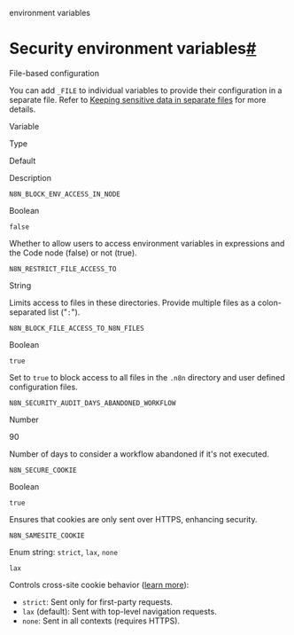 environment variables

[](https://github.com/n8n-io/n8n-docs/edit/main/docs/hosting/configuration/environment-variables/security.md "Edit this page")

# Security environment variables[#](#security-environment-variables "Permanent link")

File-based configuration

You can add `_FILE` to individual variables to provide their configuration in a separate file. Refer to [Keeping sensitive data in separate files](../../configuration-methods/#keeping-sensitive-data-in-separate-files) for more details.

Variable

Type

Default

Description

`N8N_BLOCK_ENV_ACCESS_IN_NODE`

Boolean

`false`

Whether to allow users to access environment variables in expressions and the Code node (false) or not (true).

`N8N_RESTRICT_FILE_ACCESS_TO`

String

Limits access to files in these directories. Provide multiple files as a colon-separated list ("`:`").

`N8N_BLOCK_FILE_ACCESS_TO_N8N_FILES`

Boolean

`true`

Set to `true` to block access to all files in the `.n8n` directory and user defined configuration files.

`N8N_SECURITY_AUDIT_DAYS_ABANDONED_WORKFLOW`

Number

90

Number of days to consider a workflow abandoned if it's not executed.

`N8N_SECURE_COOKIE`

Boolean

`true`

Ensures that cookies are only sent over HTTPS, enhancing security.

`N8N_SAMESITE_COOKIE`

Enum string: `strict`, `lax`, `none`

`lax`

Controls cross-site cookie behavior ([learn more](https://developer.mozilla.org/en-US/docs/Web/HTTP/Headers/Set-Cookie/SameSite)):

*   `strict`: Sent only for first-party requests.
*   `lax` (default): Sent with top-level navigation requests.
*   `none`: Sent in all contexts (requires HTTPS).